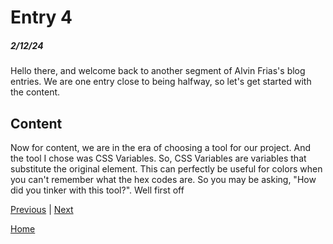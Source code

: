 # Entry 4
##### 2/12/24

Hello there, and welcome back to another segment of Alvin Frias's blog entries. We are one entry close to being halfway, so let's get started with the content.

## Content

Now for content, we are in the era of choosing a tool for our project. And the tool I chose was CSS Variables. So, CSS Variables are variables that substitute the original element. This can perfectly be useful for colors when you can't remember what the hex codes are. So you may be asking, "How did you tinker with this tool?". Well first off

[Previous](entry03.md) | [Next](entry05.md)

[Home](../README.md)
